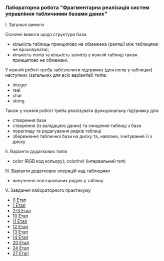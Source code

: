 ### Лабораторна робота "Фрагментарна реалізація систем управління табличними базами даних"

І. Загальні вимоги

Основні вимоги щодо структури бази:

- кількість таблиць принципово не обмежена (реляції між таблицями не враховувати);
- кількість полів та кількість записів у кожній таблиці також принципово не обмежені.

У кожній роботі треба забезпечити підтримку (для полів у таблицях) наступних (загальних для всіх варіантів!) типів:

- integer
- real
- char
- string

Також у кожній роботі треба реалізувати функціональну підтримку для:

- створення бази
- створення (із валідацією даних) та знищення таблиці з бази
- перегляду та редагування рядків таблиці
- збереження табличної бази на диску та, навпаки, зчитування її з диску

ІІ. Варіанти додаткових типів

- color (RGB код кольору); colorInvl (інтервальний тип)

ІІІ. Варіанти додаткових операцiй над таблицями

- вилучення повторюваних рядкiв у таблиці

V. Завдання лабораторного практикуму

- [0 Етап](https://github.com/krispycrem/IT/blob/main/docs/Stage%200/report_stage_0.md)
- [1 Етап](https://github.com/krispycrem/IT/blob/main/docs/Stage%200/report_stage_1.md)
- [2-3 Етап](https://github.com/krispycrem/IT/blob/main/docs/Stage%200/report_stage_2-3.md)
- [10 Етап](https://github.com/krispycrem/IT/blob/main/docs/Stage%200/report_stage_10.md)
- [11 Етап](https://github.com/krispycrem/IT/blob/main/docs/Stage%200/report_stage_11.md)
- [12 Етап](https://github.com/krispycrem/IT/blob/main/docs/Stage%200/report_stage_12.md)
- [13 Етап](https://github.com/krispycrem/IT/blob/main/docs/Stage%200/report_stage_13.md)
- [14 Етап](https://github.com/krispycrem/IT/blob/main/docs/Stage%200/report_stage_14.md)
- [20 Етап](https://github.com/krispycrem/IT/blob/main/docs/Stage%200/report_stage_20.md)
- [24 Етап](https://github.com/krispycrem/IT/blob/main/docs/Stage%200/report_stage_24.md)
- [27 Етап](https://github.com/krispycrem/IT/blob/main/docs/Stage%200/report_stage_27.md)
